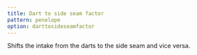 ```yaml
---
title: Dart to side seam factor
pattern: penelope
option: darttosideseamfactor
---
```


Shifts the intake from the darts to the side seam and vice versa.
